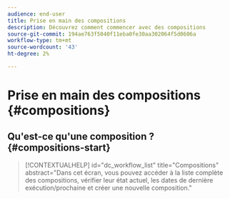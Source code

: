 ```yaml
---
audience: end-user
title: Prise en main des compositions
description: Découvrez comment commencer avec des compositions
source-git-commit: 194ae763f5040f11eba0fe30aa302064f5d0606a
workflow-type: tm+mt
source-wordcount: '43'
ht-degree: 2%

---
```


# Prise en main des compositions {#compositions}






## Qu&#39;est-ce qu&#39;une composition ? {#compositions-start}


>[!CONTEXTUALHELP]
>id="dc_workflow_list"
>title="Compositions"
>abstract="Dans cet écran, vous pouvez accéder à la liste complète des compositions, vérifier leur état actuel, les dates de dernière exécution/prochaine et créer une nouvelle composition."


